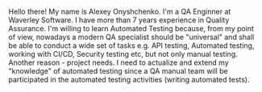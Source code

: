 Hello there! My name is Alexey Onyshchenko. I'm a QA Enginner at Waverley Software. I have more than 7 years experience in Quality Assurance. 
I'm willing to learn Automated Testing because, from my point of view, nowadays a modern QA specialist should be "universal" and shall be able to conduct a wide set of tasks e.g. API testing, Automated testing, working with CI/CD, Security testing etc, but not only manual testing.
Another reason - project needs. I need to actualize and extend my "knowledge" of automated testing since a QA manual team will be participated in the automated testing activities (writing automated tests). 
